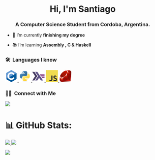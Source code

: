 <h1 align="center">Hi, I'm Santiago</h1>
<h3 align="center">A Computer Science Student from Cordoba, Argentina.</h3>

- 📝 I’m currently **finishing my degree**

- 📚 I’m learning **Assembly , C & Haskell**


### 🛠 &nbsp;Languages I know
<p align="left"> 
 
<a href="https://www.cprogramming.com/" target="_blank" rel="noreferrer"> <img src="https://raw.githubusercontent.com/devicons/devicon/master/icons/c/c-original.svg" alt="c" width="40" height="40"/> </a> 
<a href="https://www.python.org/" target="_blank" rel="noreferrer"> <img src="https://raw.githubusercontent.com/devicons/devicon/master/icons/python/python-original.svg" alt="python" width="40" height="40"/>
<a href="https://www.haskell.org/" target="_blank" rel="noreferrer"> <img src="https://raw.githubusercontent.com/devicons/devicon/master/icons/haskell/haskell-original.svg" alt="haskell" width="40" height="40"/> </a> 
<a href="https://developer.mozilla.org/en-US/docs/Web/JavaScript" target="_blank" rel="noreferrer"> <img src="https://raw.githubusercontent.com/devicons/devicon/master/icons/javascript/javascript-original.svg" alt="javascript" width="40" height="40"/> </a>
<a href="https://www.ruby-lang.org/es/" target="_blank" rel="noreferrer"> <img src="https://raw.githubusercontent.com/devicons/devicon/master/icons/ruby/ruby-original.svg" alt="ruby" width="40" height="40"/> </a> 
</p>

### 🤝🏻 &nbsp;Connect with Me
<p>
<a href="https://www.linkedin.com/in/santiago-usaj/"><img src="https://img.shields.io/badge/-Santiago Usaj-0077B5?style=flat&logo=Linkedin&logoColor=white"/></a>
</p>

# 📊 GitHub Stats:
<a href="https://github.com/El-Yankee">
  <img height="180em" src="https://github-readme-stats-eight-theta.vercel.app/api?username=el-yankee&show_icons=true&theme=midnight-purple&include_all_commits=true&count_private=true"/>
  <img height="180em" src="https://github-readme-stats-eight-theta.vercel.app/api/top-langs/?username=el-yankee&layout=compact&langs_count=8&theme=midnight-purple"/>
</a>

![](https://komarev.com/ghpvc/?username=El-Yankee)
